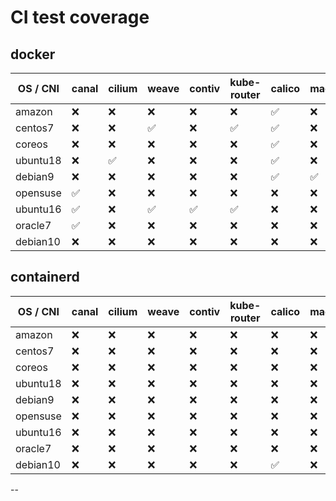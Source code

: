 # CI test coverage

## docker

| OS / CNI | canal | cilium | weave | contiv | kube-router | calico | macvlan | flannel | kube-ovn |
|---| --- | --- | --- | --- | --- | --- | --- | --- | --- |
amazon |  :x: | :x: | :x: | :x: | :x: | :white_check_mark: | :x: | :x: | :x: |
centos7 |  :x: | :x: | :white_check_mark: | :x: | :white_check_mark: | :white_check_mark: | :x: | :x: | :white_check_mark: |
coreos |  :x: | :x: | :x: | :x: | :x: | :white_check_mark: | :x: | :x: | :x: |
ubuntu18 |  :x: | :white_check_mark: | :x: | :x: | :x: | :white_check_mark: | :x: | :x: | :x: |
debian9 |  :x: | :x: | :x: | :x: | :x: | :white_check_mark: | :white_check_mark: | :x: | :x: |
opensuse |  :white_check_mark: | :x: | :x: | :x: | :x: | :x: | :x: | :x: | :x: |
ubuntu16 |  :white_check_mark: | :x: | :white_check_mark: | :white_check_mark: | :white_check_mark: | :x: | :x: | :white_check_mark: | :x: |
oracle7 |  :white_check_mark: | :x: | :x: | :x: | :x: | :x: | :x: | :x: | :x: |
debian10 |  :x: | :x: | :x: | :x: | :x: | :x: | :x: | :x: | :x: |

## containerd

| OS / CNI | canal | cilium | weave | contiv | kube-router | calico | macvlan | flannel | kube-ovn |
|---| --- | --- | --- | --- | --- | --- | --- | --- | --- |
amazon |  :x: | :x: | :x: | :x: | :x: | :x: | :x: | :x: | :x: |
centos7 |  :x: | :x: | :x: | :x: | :x: | :x: | :x: | :white_check_mark: | :x: |
coreos |  :x: | :x: | :x: | :x: | :x: | :x: | :x: | :x: | :x: |
ubuntu18 |  :x: | :x: | :x: | :x: | :x: | :x: | :x: | :white_check_mark: | :x: |
debian9 |  :x: | :x: | :x: | :x: | :x: | :x: | :x: | :x: | :x: |
opensuse |  :x: | :x: | :x: | :x: | :x: | :x: | :x: | :x: | :x: |
ubuntu16 |  :x: | :x: | :x: | :x: | :x: | :x: | :x: | :x: | :x: |
oracle7 |  :x: | :x: | :x: | :x: | :x: | :x: | :x: | :x: | :x: |
debian10 |  :x: | :x: | :x: | :x: | :x: | :white_check_mark: | :x: | :x: | :x: |
--
